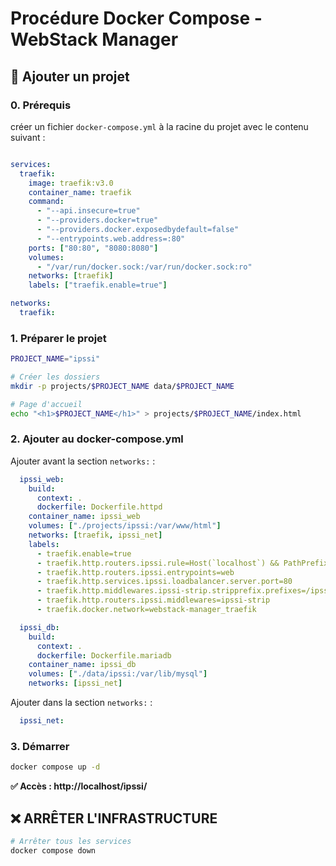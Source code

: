 # Procédure Docker Compose - WebStack Manager

## 🚀 Ajouter un projet

### 0. Prérequis
créer un fichier `docker-compose.yml` à la racine du projet avec le contenu suivant :

```yaml

services:
  traefik:
    image: traefik:v3.0
    container_name: traefik
    command: 
      - "--api.insecure=true"
      - "--providers.docker=true"
      - "--providers.docker.exposedbydefault=false"
      - "--entrypoints.web.address=:80"
    ports: ["80:80", "8080:8080"]
    volumes: 
      - "/var/run/docker.sock:/var/run/docker.sock:ro"
    networks: [traefik]
    labels: ["traefik.enable=true"]

networks:
  traefik:

```

### 1. Préparer le projet
```bash
PROJECT_NAME="ipssi"

# Créer les dossiers
mkdir -p projects/$PROJECT_NAME data/$PROJECT_NAME

# Page d'accueil
echo "<h1>$PROJECT_NAME</h1>" > projects/$PROJECT_NAME/index.html
```

### 2. Ajouter au docker-compose.yml
Ajouter avant la section `networks:` :

```yaml
  ipssi_web:
    build:
      context: .
      dockerfile: Dockerfile.httpd
    container_name: ipssi_web
    volumes: ["./projects/ipssi:/var/www/html"]
    networks: [traefik, ipssi_net]
    labels:
      - traefik.enable=true
      - traefik.http.routers.ipssi.rule=Host(`localhost`) && PathPrefix(`/ipssi`)
      - traefik.http.routers.ipssi.entrypoints=web
      - traefik.http.services.ipssi.loadbalancer.server.port=80
      - traefik.http.middlewares.ipssi-strip.stripprefix.prefixes=/ipssi
      - traefik.http.routers.ipssi.middlewares=ipssi-strip
      - traefik.docker.network=webstack-manager_traefik

  ipssi_db:
    build:
      context: .
      dockerfile: Dockerfile.mariadb
    container_name: ipssi_db
    volumes: ["./data/ipssi:/var/lib/mysql"]
    networks: [ipssi_net]
```

Ajouter dans la section `networks:` :
```yaml
  ipssi_net:
```

### 3. Démarrer
```bash
docker compose up -d
```

**✅ Accès : http://localhost/ipssi/**


## ❌ ARRÊTER L'INFRASTRUCTURE

```bash
# Arrêter tous les services
docker compose down
```